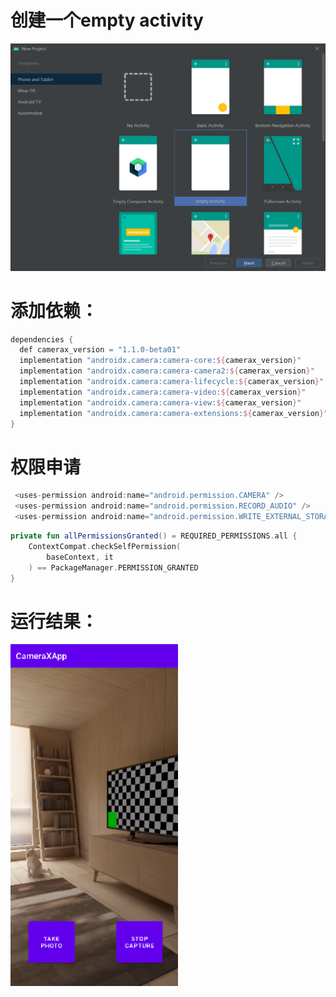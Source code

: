 

# 创建一个empty activity

![](./t2_2.assets/image-t2_2_1.png)

# 添加依赖：



```kotlin
dependencies {
  def camerax_version = "1.1.0-beta01"
  implementation "androidx.camera:camera-core:${camerax_version}"
  implementation "androidx.camera:camera-camera2:${camerax_version}"
  implementation "androidx.camera:camera-lifecycle:${camerax_version}"
  implementation "androidx.camera:camera-video:${camerax_version}"
  implementation "androidx.camera:camera-view:${camerax_version}"
  implementation "androidx.camera:camera-extensions:${camerax_version}"
}
```

# 权限申请

```kotlin
 <uses-permission android:name="android.permission.CAMERA" />
 <uses-permission android:name="android.permission.RECORD_AUDIO" />
 <uses-permission android:name="android.permission.WRITE_EXTERNAL_STORAGE"

```

```kotlin
private fun allPermissionsGranted() = REQUIRED_PERMISSIONS.all {
    ContextCompat.checkSelfPermission(
        baseContext, it
    ) == PackageManager.PERMISSION_GRANTED
}
```

# 运行结果：

![](./t2_2.assets/image-t2_2_2.png)